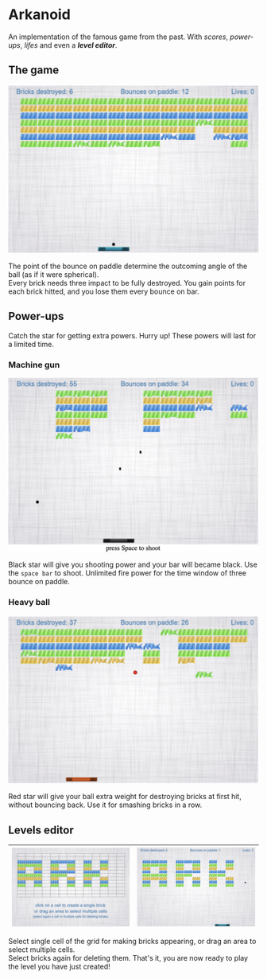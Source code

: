 # Arkanoid

An implementation of the famous game from the past. With *scores*, *power-ups*, *lifes* and even a ***level editor***.

## The game

![game](assets/screenshots/almostNew.png)

The point of the bounce on paddle determine the outcoming angle of the ball (as if it were spherical).\
Every brick needs three impact to be fully destroyed.
You gain points for each brick hitted, and you lose them every bounce on bar.

## Power-ups

Catch the star for getting extra powers. Hurry up! These powers will last for a limited time.

### Machine gun

![rambo](assets/screenshots/fireGun.png)

Black star will give you shooting power and your bar will became black. Use the `space bar` to shoot. Unlimited fire power for the time window of three bounce on paddle.

### Heavy ball

![heavy](assets/screenshots/weightBall.png)

Red star will give your ball extra weight for destroying bricks at first hit, without bouncing back. Use it for smashing bricks in a row.

## Levels editor

| ![editor](assets/screenshots/editor.png) | ![play_edited](assets/screenshots/playEdited.png) |
|:--:|:--:|

Select single cell of the grid for making bricks appearing, or drag an area to select multiple cells.\
Select bricks again for deleting them.
That's it, you are now ready to play the level you have just created!